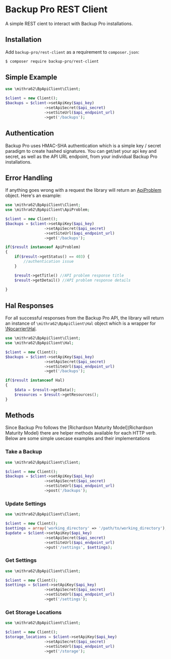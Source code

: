 # Backup Pro REST Client

A simple REST cient to interact with Backup Pro installations.

## Installation
Add `backup-pro/rest-client` as a requirement to `composer.json`:

```bash
$ composer require backup-pro/rest-client
```

## Simple Example


```php
use \mithra62\BpApiClient\Client;

$client = new Client();
$backups = $client->setApiKey($api_key)
                 ->setApiSecret($api_secret)
                 ->setSiteUrl($api_endpoint_url)
                 ->get('/backups');

```
## Authentication

Backup Pro uses HMAC-SHA authentication which is a simple key / secret paradigm to create hashed signatures. You can get/set your api key and secret, as well as the API URL endpoint, from your individual Backup Pro installations. 

## Error Handling

If anything goes wrong with a request the library will return an [ApiProblem](http://tools.ietf.org/html/draft-nottingham-http-problem-07 "ApiProblem") object. Here's an example:

```php
use \mithra62\BpApiClient\Client;
use \mithra62\BpApiClient\ApiProblem;

$client = new Client();
$backups = $client->setApiKey($api_key)
                 ->setApiSecret($api_secret)
                 ->setSiteUrl($api_endpoint_url)
                 ->get('/backups');

if($result instanceof ApiProblem) 
{
    if($result->getStatus() == 403) {
        //authentication issue
    }

	$result->getTitle() //API problem response title
	$result->getDetail() //API problem response details
	
}

```

## Hal Responses

For all successful responses from the Backup Pro API, the library will return an instance of `\mithra62\BpApiClient\Hal` object which is a wrapper for [\Nocarrier\Hal](https://github.com/blongden/hal). 

```php
use \mithra62\BpApiClient\Client;
use \mithra62\BpApiClient\Hal;

$client = new Client();
$backups = $client->setApiKey($api_key)
                 ->setApiSecret($api_secret)
                 ->setSiteUrl($api_endpoint_url)
                 ->get('/backups');

if($result instanceof Hal) 
{
    $data = $result->getData();
    $resources = $result->getResources();
}

```

## Methods

Since Backup Pro follows the [Richardson Maturity Model](Richardson Maturity Model) there are helper methods available for each HTTP verb. Below are some simple usecase examples and their implementations

### Take a Backup

```php
use \mithra62\BpApiClient\Client;

$client = new Client();
$backups = $client->setApiKey($api_key)
                 ->setApiSecret($api_secret)
                 ->setSiteUrl($api_endpoint_url)
                 ->post('/backups');

```

### Update Settings

```php
use \mithra62\BpApiClient\Client;

$client = new Client();
$settings = array('working_directory' => '/path/to/working_directory');
$update = $client->setApiKey($api_key)
                 ->setApiSecret($api_secret)
                 ->setSiteUrl($api_endpoint_url)
                 ->put('/settings', $settings);

```

### Get Settings

```php
use \mithra62\BpApiClient\Client;

$client = new Client();
$settings = $client->setApiKey($api_key)
                 ->setApiSecret($api_secret)
                 ->setSiteUrl($api_endpoint_url)
                 ->get('/settings');

```

### Get Storage Locations

```php
use \mithra62\BpApiClient\Client;

$client = new Client();
$storage_locations = $client->setApiKey($api_key)
                 ->setApiSecret($api_secret)
                 ->setSiteUrl($api_endpoint_url)
                 ->get('/storage');

```